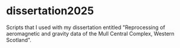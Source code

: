 # dissertation2025
Scripts that I used with my dissertation entitled "Reprocessing of aeromagnetic and gravity data of the Mull Central Complex, Western Scotland".
